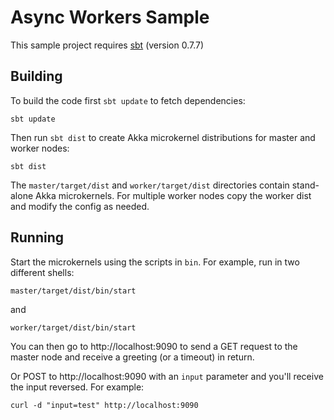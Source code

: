 
Async Workers Sample
====================

This sample project requires [sbt] (version 0.7.7)

[sbt]: http://code.google.com/p/simple-build-tool/


Building
--------

To build the code first `sbt update` to fetch dependencies:

    sbt update

Then run `sbt dist` to create Akka microkernel distributions for master and
worker nodes:

    sbt dist

The `master/target/dist` and `worker/target/dist` directories contain
stand-alone Akka microkernels. For multiple worker nodes copy the worker dist
and modify the config as needed.


Running
-------

Start the microkernels using the scripts in `bin`. For example, run in two
different shells:

    master/target/dist/bin/start

and

    worker/target/dist/bin/start

You can then go to http://localhost:9090 to send a GET request to the master
node and receive a greeting (or a timeout) in return.

Or POST to http://localhost:9090 with an `input` parameter and you'll receive
the input reversed. For example:

    curl -d "input=test" http://localhost:9090
